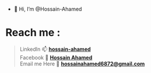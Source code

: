 - 👋 Hi, I’m @Hossain-Ahamed
<!-- - 👀 I’m interested in Java,Web development and fun project 
- 🌱 I'mcurrently learning Web development
- 💞️ I’m looking to collaborate on software development-->

# Reach me : 
> LinkedIn 📫 [**hossain-ahamed**](https://www.linkedin.com/in/hossain-ahamed/)  <br>
> Facebook 💞️ [**Hossain Ahamed**](https://www.facebook.com/hossain.ahamed.001/) <br>
> Email me Here 📧 [**hossainahamed6872@gmail.com**](https://www.hossainahamed6872@gmail.com) <br>

<!---
Hossain-Ahamed/Hossain-Ahamed is a ✨ special ✨ repository because its `README.md` (this file) appears on your GitHub profile.
You can click the Preview link to take a look at your changes.
--->

